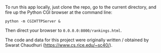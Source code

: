 To run this app locally, just clone the repo, go to the current
directory, and fire up the Python CGI browser at the command line:

```python -m CGIHTTPServer &```

Then direct your browser to ```0.0.0.0:8000/rankings.html```.

The code and data for this project were originally written / obtained
by Swarat Chaudhuri (https://www.cs.rice.edu/~sc40/).
